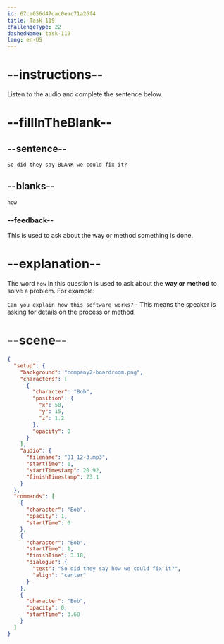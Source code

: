 ```yaml
---
id: 67ca056d47dac0eac71a26f4
title: Task 119
challengeType: 22
dashedName: task-119
lang: en-US
---
```


<!-- (Audio) Bob: So did they say how we could fix it? -->

# --instructions--

Listen to the audio and complete the sentence below.  

# --fillInTheBlank--

## --sentence--

`So did they say BLANK we could fix it?`  

## --blanks--

`how`  

### --feedback--

This is used to ask about the way or method something is done.  

# --explanation--

The word `how` in this question is used to ask about the **way or method** to solve a problem. For example:

`Can you explain how this software works?` - This means the speaker is asking for details on the process or method.

# --scene--

```json
{
  "setup": {
    "background": "company2-boardroom.png",
    "characters": [
      {
        "character": "Bob",
        "position": {
          "x": 50,
          "y": 15,
          "z": 1.2
        },
        "opacity": 0
      }
    ],
    "audio": {
      "filename": "B1_12-3.mp3",
      "startTime": 1,
      "startTimestamp": 20.92,
      "finishTimestamp": 23.1
    }
  },
  "commands": [
    {
      "character": "Bob",
      "opacity": 1,
      "startTime": 0
    },
    {
      "character": "Bob",
      "startTime": 1,
      "finishTime": 3.18,
      "dialogue": {
        "text": "So did they say how we could fix it?",
        "align": "center"
      }
    },
    {
      "character": "Bob",
      "opacity": 0,
      "startTime": 3.68
    }
  ]
}
```
